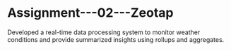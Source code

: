 # Assignment---02---Zeotap
Developed a real-time data processing system to monitor weather conditions and provide summarized insights using rollups and aggregates.

